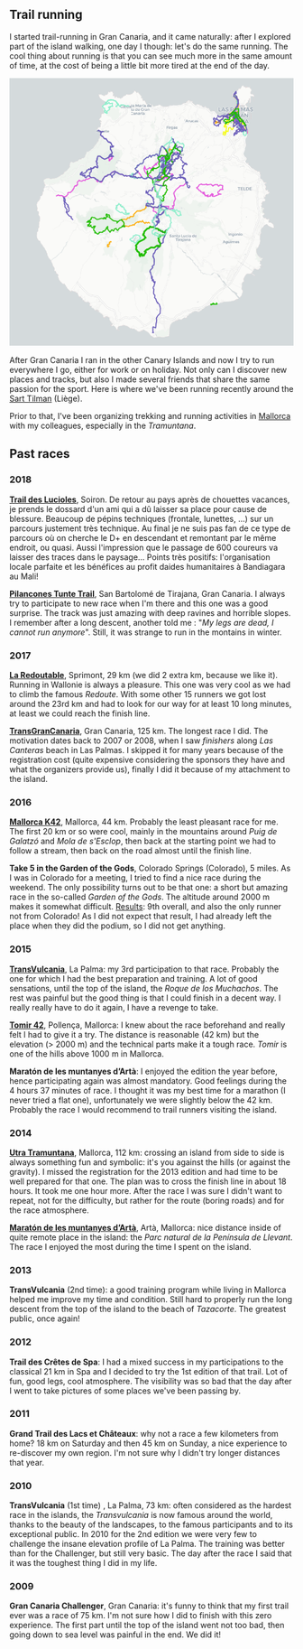 
## Trail running

I started trail-running in Gran Canaria, and it came naturally: after I explored part of the island walking, one day I though: let's do the same running.
The cool thing about running is that you can see much more in the same amount of time, at the cost of being a little bit more tired at the end of the day.

![alt text](./figures/GC_activity.png "Running in Gran Canaria")

After Gran Canaria I ran in the other Canary Islands and now I try to run everywhere I go, either for work or on holiday. Not only can I discover new places and tracks, but also I made several friends that share the same passion for the sport. Here is where we've been running recently around the [Sart Tilman](./leaflet/Running-SartTilman.html) (Liège).

Prior to that, I've been organizing trekking and running activities in [Mallorca](./leaflet/MallorcaActivities.html) with my colleagues, especially in the *Tramuntana*.

## Past races

### 2018

**[Trail des Lucioles](http://leslucioles.weebly.com/)**, Soiron. De retour au pays après de chouettes vacances, je prends le dossard d'un ami qui a dû laisser sa place pour cause de blessure. Beaucoup de pépins techniques (frontale, lunettes, ...) sur un parcours justement très technique. Au final je ne suis pas fan de ce type de parcours où on cherche le D+ en descendant et remontant par le même endroit, ou quasi. Aussi l'impression que le passage de 600 coureurs va laisser des traces dans le paysage... Points très positifs: l'organisation locale parfaite et les bénéfices au profit daides humanitaires à Bandiagara au Mali!

**[Pilancones Tunte Trail](http://pilanconestuntetrail.es/)**, San Bartolomé de Tirajana, Gran Canaria. I always try to participate to new race when I'm there and this one was a good surprise. The track was just amazing with deep ravines and horrible slopes. I remember after a long descent, another told me : "*My legs are dead, I cannot run anymore*". Still, it was strange to run in the montains in winter.

### 2017

**[La Redoutable](https://sites.google.com/site/rtsprimont4140/la-redoutable)**, Sprimont, 29 km (we did 2 extra km, because we like it). Running in Wallonie is always a pleasure. This one was very cool as we had to climb the famous *Redoute*. With some other 15 runners we got lost around the 23rd km and had to look for our way for at least 10 long minutes, at least we could reach the finish line.

**[TransGranCanaria](https://ctroupin.wordpress.com/2017/02/27/crossing-gran-canaria/)**, Gran Canaria, 125 km. The longest race I did. The motivation dates back to 2007 or 2008, when I saw *finishers* along *Las Canteras* beach in Las Palmas.
I skipped it for many years because of the registration cost (quite expensive considering the sponsors they have and what the organizers provide us), finally I did it because of my attachment to the island.

### 2016

**[Mallorca K42](https://www.wikiloc.com/wikiloc/view.do?id=12641760)**, Mallorca, 44 km. Probably the least pleasant race for me. The first 20 km or so were cool, mainly in the mountains around *Puig de Galatzó* and *Mola de s'Esclop*, then back at the starting point we had to follow a stream, then back on the road almost until the finish line.

**Take 5 in the Garden of the Gods**, Colorado Springs (Colorado), 5 miles. As I was in Colorado for a meeting, I tried to find a nice race during the weekend. The only possibility turns out to be that one: a short but amazing race in the so-called *Garden of the Gods*. The altitude around 2000 m makes it somewhat difficult. [Results](http://www.ccrtiming.com/events-results/2016-results/take-5.htm): 9th overall, and also the only runner not from Colorado! As I did not expect that result, I had already left the place when they did the podium, so I did not get anything.

### 2015

**[TransVulcania](https://ctroupin.wordpress.com/2015/05/13/de-fuencaliente-a-los-llanos-de-aridane-transvulcania-2015/)**, La Palma: my 3rd participation to that race. Probably the one for which I had the best preparation and training. A lot of good sensations, until the top of the island, the *Roque de los Muchachos*. The rest was painful but the good thing is that I could finish in a decent way. I really really have to do it again, I have a revenge to take.

**[Tomir 42](https://ctroupin.wordpress.com/2015/03/29/running-in-pollenca-the-tomir42-race/)**, Pollença, Mallorca: I knew about the race beforehand and really felt I had to give it a try. The distance is reasonable (42 km) but the elevation (> 2000 m) and the technical parts make it a tough race. *Tomir* is one of the hills above 1000 m in Mallorca.

**Maratón de les muntanyes d’Artà**: I enjoyed the edition the year before, hence participating again was almost mandatory. Good feelings during the 4 hours 37 minutes of race. I thought it was my best time for a marathon (I never tried a flat one), unfortunately we were slightly below the 42 km. Probably the race I would recommend to trail runners visiting the island.

### 2014

**[Utra Tramuntana](https://ctroupin.wordpress.com/2014/04/21/crossed-mallorca/)**, Mallorca, 112 km: crossing an island from side to side is always something fun and symbolic: it's you against the hills (or against the gravity). I missed the registration for the 2013 edition and had time to be well prepared for that one. The plan was to cross the finish line in about 18 hours. It took me one hour more. After the race I was sure I didn't want to repeat, not for the difficulty, but rather for the route (boring roads) and for the race atmosphere.

**[Maratón de les muntanyes d’Artà](https://ctroupin.wordpress.com/2014/11/05/maraton-de-muntanyes-darta/)**, Artà, Mallorca: nice distance inside of quite remote place in the island: the *Parc natural de la Península de Llevant*. The race I enjoyed the most during the time I spent on the island.

### 2013

**TransVulcania** (2nd time): a good training program while living in Mallorca helped me improve my time and condition. Still hard to properly run the long descent from the top of the island to the beach of *Tazacorte*. The greatest public, once again!

### 2012

**Trail des Crêtes de Spa**: I had a mixed success in my participations to the classical 21 km in Spa and I decided to try the 1st edition of that trail. Lot of fun, good legs, cool atmosphere. The visibility was so bad that the day after I went to take pictures of some places we've been passing by.

### 2011

**Grand Trail des Lacs et Châteaux**: why not a race a few kilometers from home? 18 km on Saturday and then 45 km on Sunday, a nice experience to re-discover my own region. I'm not sure why I didn't try longer distances that year.

### 2010

**TransVulcania** (1st time) , La Palma, 73 km: often considered as the hardest race in the islands, the *Transvulcania* is now famous around the world, thanks to the beauty of the landscapes, to the famous participants and to its exceptional public. In 2010 for the 2nd edition we were very few to challenge the insane elevation profile of La Palma. The training was better than for the Challenger, but still very basic. The day after the race I said that it was the toughest thing I did in my life.

### 2009

**Gran Canaria Challenger**, Gran Canaria: it's funny to think that my first trail ever was a race of 75 km. I'm not sure how I did to finish with this zero experience. The first part until the top of the island went not too bad, then going down to sea level was painful in the end. We did it!
